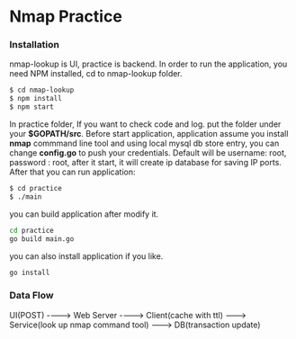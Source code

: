 # Nmap Practice

### Installation

nmap-lookup is UI, practice is backend.
In order to run the application, you need NPM installed, cd to nmap-lookup folder.

```sh
$ cd nmap-lookup
$ npm install 
$ npm start
```
In practice folder, If you want to check code and log. put the folder under your **$GOPATH/src**. 
Before start application, application assume you install **nmap** commmand line tool and using local mysql db store entry, you can change **config.go** to push your credentials. 
Default will be username: root, password : root, after it start, it will create ip database for saving IP ports. 
After that you can run application:

```sh
$ cd practice
$ ./main
```
you can build application after modify it.
```sh
cd practice
go build main.go
```
you can also install application if you like.
```sh
go install
```
### Data Flow

UI(POST) ----> Web Server ----> Client(cache with ttl) ---> Service(look up nmap command tool) ---> DB(transaction update)


